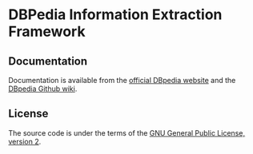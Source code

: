 # DBPedia Information Extraction Framework

## Documentation

Documentation is available from the [official DBpedia website](http://dbpedia.org) and the [DBpedia Github wiki](https://github.com/dbpedia/extraction-framework/wiki).


## License

The source code is under the terms of the [GNU General Public License, version 2](http://www.gnu.org/licenses/gpl-2.0.html).

